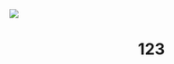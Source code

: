 <img src="https://visitor-badge.laobi.icu/badge?page_id=MiernikA.MiernikA" />

<h1 align="center">
123
</h1>

